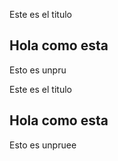 

Este es el titulo


Hola como esta
----------------
Esto es unpru

Este es el titulo


Hola como esta
----------------
Esto es unpruee
